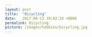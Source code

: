```yaml
---
layout: post
title:  "Bicycling"
date:   2017-06-13 19:02:34 +0800
permalink: Bicycling
picture: /images/hobbies/bicycling.jpg
---
```


